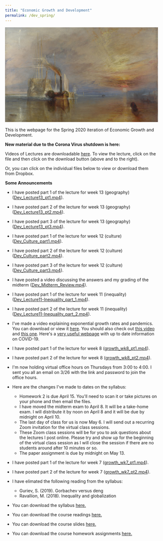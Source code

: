 ```yaml
---
title: "Economic Growth and Development"
permalink: /dev_spring/
---
```


![fighting_temaraire](/assets/images/fighting_temaraire.png)

This is the webpage for the Spring 2020 iteration of Economic Growth and Development.

**New material due to the Corona Virus shutdown is here:**

Videos of Lectures are downloadable [here](https://github.com/noeldjohnson/Economic-Growth-and-Development-Lectures). To view the lecture, click on the file and then click on the download button (above and to the right).

Or, you can click on the individual files below to view or download them from Dropbox.


**Some Announcements**

* I have posted part 1 of the lecture for week 13 (geography) ([Dev_Lecture13_pt1.mp4](https://www.dropbox.com/s/h8dahvz67cbcy5n/Dev_Lecture13_pt1.mp4?dl=0)).

* I have posted part 2 of the lecture for week 13 (geography) ([Dev_Lecture13_pt2.mp4](https://www.dropbox.com/s/d2umj7knfquwb2z/Dev_Lecture13_pt2.mp4?dl=0)).

* I have posted part 3 of the lecture for week 13 (geography) ([Dev_Lecture13_pt3.mp4](https://www.dropbox.com/s/4b116yu5y0vgvc5/Dev_Lecture13_pt3.mp4?dl=0)).

* I have posted part 1 of the lecture for week 12 (culture) ([Dev_Culture_part1.mp4](https://www.dropbox.com/s/63wpf82bmjq2yxa/Dev_Culture_part1.mp4?dl=0)).

* I have posted part 2 of the lecture for week 12 (culture) ([Dev_Culture_part2.mp4](https://www.dropbox.com/s/8tn3dxukh66qe3r/Dev_Culture_part2.mp4?dl=0)).

* I have posted part 3 of the lecture for week 12 (culture) ([Dev_Culture_part3.mp4](https://www.dropbox.com/s/7q8mfipm7jwhsvy/Dev_Culture_part3.mp4?dl=0)).

* I have posted a video discussing the answers and my grading of the midterm ([Dev_Midterm_Review.mp4](https://www.dropbox.com/s/rnvstgtfjeo4w9p/Dev_Midterm_Review.mp4?dl=0)).

* I have posted part 1 of the lecture for week 11 (inequality) ([Dev_Lecture11-Inequality_part_1.mp4](https://www.dropbox.com/s/tja4ov0e7lqduvk/Dev_Lecture11-Inequality_part_1.mp4?dl=0)).

* I have posted part 2 of the lecture for week 11 (inequality) ([Dev_Lecture11-Inequality_part_2.mp4](https://www.dropbox.com/s/e7g56zw6eq4sj4a/Dev_Lecture11-Inequality_part_2.mp4?dl=0)).

* I've made a video explaining exponential growth rates and pandemics. You can download or view it [here](https://zoom.us/rec/share/7PZWDuvUzXtJaIHR6Uf1fPN-E6bMX6a8hiEcrKIKzE_VrOotYsrTinvI7ccKYTAB). You should also check out [this video](https://youtu.be/Kas0tIxDvrg) and [this one](https://www.youtube.com/watch?v=gxAaO2rsdIs&feature=emb_logo). Here's a [very useful webpage](https://ourworldindata.org/coronavirus) with up to date information on COVID-19.

* I have posted part 1 of the lecture for week 8 ([growth_wk8_pt1.mp4](https://www.dropbox.com/s/rgi00e19a644390/growth_wk8_pt1.mp4?dl=0)).

* I have posted part 2 of the lecture for week 8 ([growth_wk8_pt2.mp4](https://www.dropbox.com/s/j3n9rd2x4kiuup8/growth_wk8_pt2.mp4?dl=0)).

* I'm now holding virtual office hours on Thursdays from 3:00 to 4:00.  I sent you all an email on 3/26 with the link and password to join the office hours.

* Here are the changes I've made to dates on the syllabus:
  * Homework 2 is due April 15. You'll need to scan it or take pictures on your phone and then email the files.
  * I have moved the midterm exam to April 8. It will be a take-home exam. I will distribute it by noon on April 8 and it will be due by midnight on April 10.
  * The last day of class for us is now May 6. I will send out a recurring Zoom invitation for the virtual class sessions.
  * These Zoom class sessions will be for you to ask questions about the lectures I post online. Please try and show up for the beginning of the virtual class session as I will close the session if there are no students around after 10 minutes or so.
  * The paper assignment is due by midnight on May 13.

* I have posted part 1 of the lecture for week 7 ([growth_wk7_pt1.mp4](https://www.dropbox.com/s/2nenji4uulpbce1/growth_wk7_pt1.mp4?dl=0)).

* I have posted part 2 of the lecture for week 7 ([growth_wk7_pt2.mp4](https://www.dropbox.com/s/y8t0g5k7qvypc44/growth_wk7_pt2.mp4?dl=0)).

* I have elimated the following reading from the syllabus:
  * Guriev, S. (2019). Gorbachev versus deng
  * Ravallion, M. (2018). Inequality and globalization

* You can download the syllabus [here.](https://www.dropbox.com/s/jeu28blcv0lluxr/Dev_Sp20.pdf?dl=0)

* You can download the course readings [here.](https://www.dropbox.com/sh/73o3rocgha8gjlx/AAA-6pUMNYVaWRAL1vohtjBMa?dl=0)

* You can download the course slides [here.](https://www.dropbox.com/sh/tbs0gdeni64dnny/AADu8bVeOHLvGjdWs_ng_oRCa?dl=0)

* You can download the course homework assignments [here.](https://www.dropbox.com/sh/27idjdrjg28y0d9/AABoXkXdlP7zPbF_HIguzFoga?dl=0)
